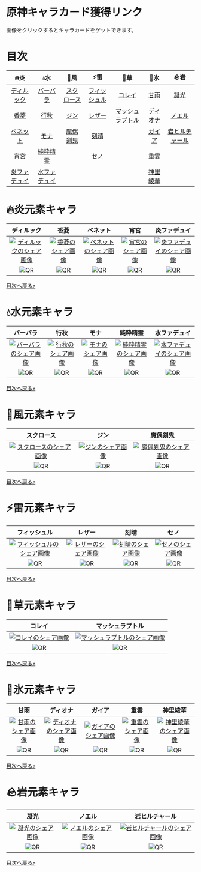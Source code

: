 # 原神キャラカード獲得リンク

画像をクリックするとキャラカードをゲットできます。

# 目次

| 🔥炎 | 💧水 | 🍃風 | ⚡雷 | 🌱草 | 🧊氷 | 🪨岩 |
| :-: | :-: | :-: | :-: | :-: | :-: | :-: |
| [ディルック](#🔥炎元素キャラ) | [バーバラ](#💧水元素キャラ) | [スクロース](#🍃風元素キャラ) | [フィッシュル](#⚡雷元素キャラ) | [コレイ](#🌱草元素キャラ) | [甘雨](#🧊氷元素キャラ) | [凝光](#🪨岩元素キャラ) | 
| [香菱](#🔥炎元素キャラ) | [行秋](#💧水元素キャラ) | [ジン](#🍃風元素キャラ) | [レザー](#⚡雷元素キャラ) | [マッシュラプトル](#🌱草元素キャラ) | [ディオナ](#🧊氷元素キャラ) | [ノエル](#🪨岩元素キャラ) | 
| [ベネット](#🔥炎元素キャラ) | [モナ](#💧水元素キャラ) | [魔偶剣鬼](#🍃風元素キャラ) | [刻晴](#⚡雷元素キャラ) | | [ガイア](#🧊氷元素キャラ) | [岩ヒルチャール](#🪨岩元素キャラ) | 
| [宵宮](#🔥炎元素キャラ) | [純粋精霊](#💧水元素キャラ) | | [セノ](#⚡雷元素キャラ) | | [重雲](#🧊氷元素キャラ) | |
| [炎ファデュイ](#🔥炎元素キャラ) | [水ファデュイ](#💧水元素キャラ) | | | | [神里綾華](#🧊氷元素キャラ) | |

# 🔥炎元素キャラ

| ディルック | 香菱 | ベネット | 宵宮 | 炎ファデュイ |
| :-: | :-: | :-: | :-: | :-: |
| [![ディルックのシェア画像](images/image16.jpg "ディルックをゲット")](https://sg-public-api.hoyoverse.com/event/social_sea_share/redirectUrl?key=m11091752251431&lang=ja-jp&game_biz=hk4e_global&title_key=web_give_card_share_title&url=https%3A%2F%2Fhoyo.link%2F85l8BBAd%3FgiftType%3Dgive%26shareCode%3DMThsOkdBNlpNRVpOOU4%3D%26utm_source%3Dshare%26utm_medium%3Dtwitter%26utm_campaign%3Dweb&img_url=https%3A%2F%2Fupload-static.hoyoverse.com%2Fevent%2F2022%2F12%2F06%2F800517333%2Ff433dbdd56183c73aed075e26461e619_5323880935660000027.jpeg&desc_key=web_give_card_share_desc&timeStamp=5567702) | [![香菱のシェア画像](images/image2.jpg "香菱をゲット")](https://sg-public-api.hoyoverse.com/event/social_sea_share/redirectUrl?key=m11091752251431&lang=ja-jp&game_biz=hk4e_global&title_key=web_give_card_share_title&url=https%3A%2F%2Fhoyo.link%2F85l8BBAd%3FgiftType%3Dgive%26shareCode%3DMThtOkdBNlpNRVpOOU4%3D%26utm_source%3Dshare%26utm_medium%3Dtwitter%26utm_campaign%3Dweb&img_url=https%3A%2F%2Fupload-static.hoyoverse.com%2Fevent%2F2022%2F12%2F06%2F800517333%2F2f91c335f715c4d099878d7b9f0daf19_7089080195559533084.jpeg&desc_key=web_give_card_share_desc&timeStamp=5567702) | [![ベネットのシェア画像](images/image17.jpg "ベネットをゲット")](https://sg-public-api.hoyoverse.com/event/social_sea_share/redirectUrl?key=m11091752251431&lang=ja-jp&game_biz=hk4e_global&title_key=web_give_card_share_title&url=https%3A%2F%2Fhoyo.link%2F85l8BBAd%3FgiftType%3Dgive%26shareCode%3DMThuOkdBNlpNRVpOOU4%3D%26utm_source%3Dshare%26utm_medium%3Dtwitter%26utm_campaign%3Dweb&img_url=https%3A%2F%2Fupload-static.hoyoverse.com%2Fevent%2F2022%2F12%2F06%2F800517333%2F27ed85130120869bb0b665e45b23bce7_515040242779755229.jpeg&desc_key=web_give_card_share_desc&timeStamp=5567702) | [![宵宮のシェア画像](images/image26.jpg "宵宮をゲット")](https://sg-public-api.hoyoverse.com/event/social_sea_share/redirectUrl?key=m11091752251431&lang=ja-jp&game_biz=hk4e_global&title_key=web_give_card_share_title&url=https%3A%2F%2Fhoyo.link%2F85l8BBAd%3FgiftType%3Dgive%26shareCode%3DMThwOkdBNlpNRVpOOU4%3D%26utm_source%3Dshare%26utm_medium%3Dtwitter%26utm_campaign%3Dweb&img_url=https%3A%2F%2Fupload-static.hoyoverse.com%2Fevent%2F2022%2F12%2F06%2F800517333%2Fe55ad8e3350f6961b8a6cfac47b97962_2458440199837812394.jpeg&desc_key=web_give_card_share_desc&timeStamp=5567702) | [![炎ファデュイのシェア画像](images/image23.jpg "炎ファデュイをゲット")](https://sg-public-api.hoyoverse.com/event/social_sea_share/redirectUrl?key=m11091752251431&lang=ja-jp&game_biz=hk4e_global&title_key=web_give_card_share_title&url=https%3A%2F%2Fhoyo.link%2F85l8BBAd%3FgiftType%3Dgive%26shareCode%3DMjd0OkdBNlpNRVpOOU4%3D%26utm_source%3Dshare%26utm_medium%3Dtwitter%26utm_campaign%3Dweb&img_url=https%3A%2F%2Fupload-static.hoyoverse.com%2Fevent%2F2022%2F12%2F06%2F800517333%2F292282822e8a7791a49b11bb4523572b_8474234169223422888.jpeg&desc_key=web_give_card_share_desc&timeStamp=5567702) |
| ![QR](images/image16_qr.jpg "QR") | ![QR](images/image2_qr.jpg "QR") | ![QR](images/image17_qr.jpg "QR") | ![QR](images/image26_qr.jpg "QR") | ![QR](images/image23_qr.jpg "QR") |

[目次へ戻る⤴️](#目次)

# 💧水元素キャラ

| バーバラ | 行秋 | モナ | 純粋精霊 | 水ファデュイ |
| :-: | :-: | :-: | :-: | :-: |
| [![バーバラのシェア画像](images/image22.jpg "バーバラをゲット")](https://sg-public-api.hoyoverse.com/event/social_sea_share/redirectUrl?key=m11091752251431&lang=ja-jp&game_biz=hk4e_global&title_key=web_give_card_share_title&url=https%3A%2F%2Fhoyo.link%2F85l8BBAd%3FgiftType%3Dgive%26shareCode%3DMTVoOkdBNlpNRVpOOU4%3D%26utm_source%3Dshare%26utm_medium%3Dtwitter%26utm_campaign%3Dweb&img_url=https%3A%2F%2Fupload-static.hoyoverse.com%2Fevent%2F2022%2F12%2F06%2F800517333%2Fe87d53dfb7bc1226e834c362ab38a94b_4613528264652695852.jpeg&desc_key=web_give_card_share_desc&timeStamp=5567703) | [![行秋のシェア画像](images/image14.jpg "行秋をゲット")](https://sg-public-api.hoyoverse.com/event/social_sea_share/redirectUrl?key=m11091752251431&lang=ja-jp&game_biz=hk4e_global&title_key=web_give_card_share_title&url=https%3A%2F%2Fhoyo.link%2F85l8BBAd%3FgiftType%3Dgive%26shareCode%3DMTVpOkdBNlpNRVpOOU4%3D%26utm_source%3Dshare%26utm_medium%3Dtwitter%26utm_campaign%3Dweb&img_url=https%3A%2F%2Fupload-static.hoyoverse.com%2Fevent%2F2022%2F12%2F06%2F800517333%2F66f9ce18af16878c266539f2195356fb_3470266569955435201.jpeg&desc_key=web_give_card_share_desc&timeStamp=5567712) | [![モナのシェア画像](images/image4.jpg "モナをゲット")](https://sg-public-api.hoyoverse.com/event/social_sea_share/redirectUrl?key=m11091752251431&lang=ja-jp&game_biz=hk4e_global&title_key=web_give_card_share_title&url=https%3A%2F%2Fhoyo.link%2F85l8BBAd%3FgiftType%3Dgive%26shareCode%3DMTVqOkdBNlpNRVpOOU4%3D%26utm_source%3Dshare%26utm_medium%3Dtwitter%26utm_campaign%3Dweb&img_url=https%3A%2F%2Fupload-static.hoyoverse.com%2Fevent%2F2022%2F12%2F06%2F800517333%2F81c00fa7717ec1dd5f9a1fd8439a7264_7166765682509828821.jpeg&desc_key=web_give_card_share_desc&timeStamp=5567703) | [![純粋精霊のシェア画像](images/image12.jpg "純粋精霊をゲット")](https://sg-public-api.hoyoverse.com/event/social_sea_share/redirectUrl?key=m11091752251431&lang=ja-jp&game_biz=hk4e_global&title_key=web_give_card_share_title&url=https%3A%2F%2Fhoyo.link%2F85l8BBAd%3FgiftType%3Dgive%26shareCode%3DMjRwOkdBNlpNRVpOOU4%3D%26utm_source%3Dshare%26utm_medium%3Dtwitter%26utm_campaign%3Dweb&img_url=https%3A%2F%2Fupload-static.hoyoverse.com%2Fevent%2F2022%2F12%2F06%2F800517333%2F34cf56da3b4dc22cb6d6959055c06784_6501825309781623263.jpeg&desc_key=web_give_card_share_desc&timeStamp=5567704) | [![水ファデュイのシェア画像](images/image21.jpg "水ファデュイをゲット")](https://sg-public-api.hoyoverse.com/event/social_sea_share/redirectUrl?key=m11091752251431&lang=ja-jp&game_biz=hk4e_global&title_key=web_give_card_share_title&url=https%3A%2F%2Fhoyo.link%2F85l8BBAd%3FgiftType%3Dgive%26shareCode%3DMjRxOkdBNlpNRVpOOU4%3D%26utm_source%3Dshare%26utm_medium%3Dtwitter%26utm_campaign%3Dweb&img_url=https%3A%2F%2Fupload-static.hoyoverse.com%2Fevent%2F2022%2F12%2F06%2F800517333%2F281824e6c9a8aba105e6bf12220fd496_2700948251292666515.jpeg&desc_key=web_give_card_share_desc&timeStamp=5567704) |
| ![QR](images/image22_qr.jpg "QR") | ![QR](images/image14_qr.jpg "QR") | ![QR](images/image4_qr.jpg "QR") | ![QR](images/image12_qr.jpg "QR") | ![QR](images/image21_qr.jpg "QR") |

[目次へ戻る⤴️](#目次)

# 🍃風元素キャラ

| スクロース | ジン | 魔偶剣鬼 |
| :-: | :-: | :-: |
| [![スクロースのシェア画像](images/image8.jpg "スクロースをゲット")](https://sg-public-api.hoyoverse.com/event/social_sea_share/redirectUrl?key=m11091752251431&lang=ja-jp&game_biz=hk4e_global&title_key=web_give_card_share_title&url=https%3A%2F%2Fhoyo.link%2F85l8BBAd%3FgiftType%3Dgive%26shareCode%3DMWV0OkdBNlpNRVpOOU4%3D%26utm_source%3Dshare%26utm_medium%3Dtwitter%26utm_campaign%3Dweb&img_url=https%3A%2F%2Fupload-static.hoyoverse.com%2Fevent%2F2022%2F12%2F06%2F800517333%2F6a16297ca9918ff8292ec079b7bda99d_7437931161549105464.jpeg&desc_key=web_give_card_share_desc&timeStamp=5567704) | [![ジンのシェア画像](images/image27.jpg "ジンをゲット")](https://sg-public-api.hoyoverse.com/event/social_sea_share/redirectUrl?key=m11091752251431&lang=ja-jp&game_biz=hk4e_global&title_key=web_give_card_share_title&url=https%3A%2F%2Fhoyo.link%2F85l8BBAd%3FgiftType%3Dgive%26shareCode%3DMWV1OkdBNlpNRVpOOU4%3D%26utm_source%3Dshare%26utm_medium%3Dtwitter%26utm_campaign%3Dweb&img_url=https%3A%2F%2Fupload-static.hoyoverse.com%2Fevent%2F2022%2F12%2F06%2F800517333%2Ff25645bdc7ae9c78a7feaad48d618df7_5558814358888107508.jpeg&desc_key=web_give_card_share_desc&timeStamp=5567704) | [![魔偶剣鬼のシェア画像](images/image5.jpg "魔偶剣鬼をゲット")](https://sg-public-api.hoyoverse.com/event/social_sea_share/redirectUrl?key=m11091752251431&lang=ja-jp&game_biz=hk4e_global&title_key=web_give_card_share_title&url=https%3A%2F%2Fhoyo.link%2F85l8BBAd%3FgiftType%3Dgive%26shareCode%3DMmU1OkdBNlpNRVpOOU4%3D%26utm_source%3Dshare%26utm_medium%3Dtwitter%26utm_campaign%3Dweb&img_url=https%3A%2F%2Fupload-static.hoyoverse.com%2Fevent%2F2022%2F12%2F06%2F800517333%2Fa557eb71a1ce3201fb071a54c16280dd_6453539133530737408.jpeg&desc_key=web_give_card_share_desc&timeStamp=5567704) |
| ![QR](images/image8_qr.jpg "QR") | ![QR](images/image27_qr.jpg "QR") | ![QR](images/image5_qr.jpg "QR") |

[目次へ戻る⤴️](#目次)

# ⚡雷元素キャラ

| フィッシュル | レザー | 刻晴 | セノ |
| :-: | :-: | :-: | :-: |
| [![フィッシュルのシェア画像](images/image6.jpg "フィッシュルをゲット")](https://sg-public-api.hoyoverse.com/event/social_sea_share/redirectUrl?key=m11091752251431&lang=ja-jp&game_biz=hk4e_global&title_key=web_give_card_share_title&url=https%3A%2F%2Fhoyo.link%2F85l8BBAd%3FgiftType%3Dgive%26shareCode%3DMWJwOkdBNlpNRVpOOU4%3D%26utm_source%3Dshare%26utm_medium%3Dtwitter%26utm_campaign%3Dweb&img_url=https%3A%2F%2Fupload-static.hoyoverse.com%2Fevent%2F2022%2F12%2F06%2F800517333%2F8b099389b170a0cf5d06527c9eaefb66_4660134730126264630.jpeg&desc_key=web_give_card_share_desc&timeStamp=5567705) | [![レザーのシェア画像](images/image10.jpg "レザーをゲット")](https://sg-public-api.hoyoverse.com/event/social_sea_share/redirectUrl?key=m11091752251431&lang=ja-jp&game_biz=hk4e_global&title_key=web_give_card_share_title&url=https%3A%2F%2Fhoyo.link%2F85l8BBAd%3FgiftType%3Dgive%26shareCode%3DMWJxOkdBNlpNRVpOOU4%3D%26utm_source%3Dshare%26utm_medium%3Dtwitter%26utm_campaign%3Dweb&img_url=https%3A%2F%2Fupload-static.hoyoverse.com%2Fevent%2F2022%2F12%2F06%2F800517333%2F108cdeea278a72cf69ec12bdfdadf885_3856423934573163650.jpeg&desc_key=web_give_card_share_desc&timeStamp=5567705) | [![刻晴のシェア画像](images/image7.jpg "刻晴をゲット")](https://sg-public-api.hoyoverse.com/event/social_sea_share/redirectUrl?key=m11091752251431&lang=ja-jp&game_biz=hk4e_global&title_key=web_give_card_share_title&url=https%3A%2F%2Fhoyo.link%2F85l8BBAd%3FgiftType%3Dgive%26shareCode%3DMWJyOkdBNlpNRVpOOU4%3D%26utm_source%3Dshare%26utm_medium%3Dtwitter%26utm_campaign%3Dweb&img_url=https%3A%2F%2Fupload-static.hoyoverse.com%2Fevent%2F2022%2F12%2F06%2F800517333%2Fbafdf63f34798c3171ed755c3165dc6a_1034930962602649755.jpeg&desc_key=web_give_card_share_desc&timeStamp=5567705) | [![セノのシェア画像](images/image25.jpg "セノをゲット")](https://sg-public-api.hoyoverse.com/event/social_sea_share/redirectUrl?key=m11091752251431&lang=ja-jp&game_biz=hk4e_global&title_key=web_give_card_share_title&url=https%3A%2F%2Fhoyo.link%2F85l8BBAd%3FgiftType%3Dgive%26shareCode%3DMWJzOkdBNlpNRVpOOU4%3D%26utm_source%3Dshare%26utm_medium%3Dtwitter%26utm_campaign%3Dweb&img_url=https%3A%2F%2Fupload-static.hoyoverse.com%2Fevent%2F2022%2F12%2F06%2F800517333%2F87e7fe0e9541c7bc097741743b5f3668_3543992212538612852.jpeg&desc_key=web_give_card_share_desc&timeStamp=5567705) |
| ![QR](images/image6_qr.jpg "QR") | ![QR](images/image10_qr.jpg "QR") | ![QR](images/image7_qr.jpg "QR") | ![QR](images/image25_qr.jpg "QR") |

[目次へ戻る⤴️](#目次)

# 🌱草元素キャラ

| コレイ | マッシュラプトル |
| :-: | :-: |
| [![コレイのシェア画像](images/image9.jpg "コレイをゲット")](https://sg-public-api.hoyoverse.com/event/social_sea_share/redirectUrl?key=m11091752251431&lang=ja-jp&game_biz=hk4e_global&title_key=web_give_card_share_title&url=https%3A%2F%2Fhoyo.link%2F85l8BBAd%3FgiftType%3Dgive%26shareCode%3DMWw1OkdBNlpNRVpOOU4%3D%26utm_source%3Dshare%26utm_medium%3Dtwitter%26utm_campaign%3Dweb&img_url=https%3A%2F%2Fupload-static.hoyoverse.com%2Fevent%2F2022%2F12%2F06%2F800517333%2Fca63c1975950b45ac4dfcb3c6ae39299_3252461079216.jpeg&desc_key=web_give_card_share_desc&timeStamp=5567705) | [![マッシュラプトルのシェア画像](images/image15.jpg "マッシュラプトルをゲット")](https://sg-public-api.hoyoverse.com/event/social_sea_share/redirectUrl?key=m11091752251431&lang=ja-jp&game_biz=hk4e_global&title_key=web_give_card_share_title&url=https%3A%2F%2Fhoyo.link%2F85l8BBAd%3FgiftType%3Dgive%26shareCode%3DMmtkOkdBNlpNRVpOOU4%3D%26utm_source%3Dshare%26utm_medium%3Dtwitter%26utm_campaign%3Dweb&img_url=https%3A%2F%2Fupload-static.hoyoverse.com%2Fevent%2F2022%2F12%2F06%2F800517333%2F971e992e347c0093b9cc24f141033a01_3311351929732016829.jpeg&desc_key=web_give_card_share_desc&timeStamp=5567705) |
| ![QR](images/image9_qr.jpg "QR") | ![QR](images/image15_qr.jpg "QR") |

[目次へ戻る⤴️](#目次)

# 🧊氷元素キャラ

| 甘雨 | ディオナ | ガイア | 重雲 | 神里綾華 |
| :-: | :-: | :-: | :-: | :-: |
| [![甘雨のシェア画像](images/image1.jpg "甘雨をゲット")](https://sg-public-api.hoyoverse.com/event/social_sea_share/redirectUrl?key=m11091752251431&lang=ja-jp&game_biz=hk4e_global&title_key=web_give_card_share_title&url=https%3A%2F%2Fhoyo.link%2F85l8BBAd%3FgiftType%3Dgive%26shareCode%3DMTJkOkdBNlpNRVpOOU4%3D%26utm_source%3Dshare%26utm_medium%3Dtwitter%26utm_campaign%3Dweb&img_url=https%3A%2F%2Fupload-static.hoyoverse.com%2Fevent%2F2022%2F12%2F06%2F800517333%2F3c5a3e1c89c3c80fe952c11e912cd4bb_4302765577924807559.jpeg&desc_key=web_give_card_share_desc&timeStamp=5567705) | [![ディオナのシェア画像](images/image13.jpg "ディオナをゲット")](https://sg-public-api.hoyoverse.com/event/social_sea_share/redirectUrl?key=m11091752251431&lang=ja-jp&game_biz=hk4e_global&title_key=web_give_card_share_title&url=https%3A%2F%2Fhoyo.link%2F85l8BBAd%3FgiftType%3Dgive%26shareCode%3DMTJlOkdBNlpNRVpOOU4%3D%26utm_source%3Dshare%26utm_medium%3Dtwitter%26utm_campaign%3Dweb&img_url=https%3A%2F%2Fupload-static.hoyoverse.com%2Fevent%2F2022%2F12%2F06%2F800517333%2Fea68c20be3421b733fb2491023dd30c8_4957353541155490747.jpeg&desc_key=web_give_card_share_desc&timeStamp=5567705) | [![ガイアのシェア画像](images/image3.jpg "ガイアをゲット")](https://sg-public-api.hoyoverse.com/event/social_sea_share/redirectUrl?key=m11091752251431&lang=ja-jp&game_biz=hk4e_global&title_key=web_give_card_share_title&url=https%3A%2F%2Fhoyo.link%2F85l8BBAd%3FgiftType%3Dgive%26shareCode%3DMTJmOkdBNlpNRVpOOU4%3D%26utm_source%3Dshare%26utm_medium%3Dtwitter%26utm_campaign%3Dweb&img_url=https%3A%2F%2Fupload-static.hoyoverse.com%2Fevent%2F2022%2F12%2F06%2F800517333%2Fd3af0f74dc5d80d06a6148570bd96f15_1792573994259324940.jpeg&desc_key=web_give_card_share_desc&timeStamp=5567705) | [![重雲のシェア画像](images/image19.jpg "重雲をゲット")](https://sg-public-api.hoyoverse.com/event/social_sea_share/redirectUrl?key=m11091752251431&lang=ja-jp&game_biz=hk4e_global&title_key=web_give_card_share_title&url=https%3A%2F%2Fhoyo.link%2F85l8BBAd%3FgiftType%3Dgive%26shareCode%3DMTJnOkdBNlpNRVpOOU4%3D%26utm_source%3Dshare%26utm_medium%3Dtwitter%26utm_campaign%3Dweb&img_url=https%3A%2F%2Fupload-static.hoyoverse.com%2Fevent%2F2022%2F12%2F06%2F800517333%2Fd29875b8d2b57fbe49a8da5c8c5a62b7_6646981969561928793.jpeg&desc_key=web_give_card_share_desc&timeStamp=5567705) | [![神里綾華のシェア画像](images/image18.jpg "神里綾華をゲット")](https://sg-public-api.hoyoverse.com/event/social_sea_share/redirectUrl?key=m11091752251431&lang=ja-jp&game_biz=hk4e_global&title_key=web_give_card_share_title&url=https%3A%2F%2Fhoyo.link%2F85l8BBAd%3FgiftType%3Dgive%26shareCode%3DMTJoOkdBNlpNRVpOOU4%3D%26utm_source%3Dshare%26utm_medium%3Dtwitter%26utm_campaign%3Dweb&img_url=https%3A%2F%2Fupload-static.hoyoverse.com%2Fevent%2F2022%2F12%2F06%2F800517333%2Ff358c3b742d5b6bf0da634acfda9f2bf_8119268766094139594.jpeg&desc_key=web_give_card_share_desc&timeStamp=5567706) |
| ![QR](images/image1_qr.jpg "QR") | ![QR](images/image13_qr.jpg "QR") | ![QR](images/image3_qr.jpg "QR") | ![QR](images/image19_qr.jpg "QR") | ![QR](images/image18_qr.jpg "QR") |

[目次へ戻る⤴️](#目次)

# 🪨岩元素キャラ

| 凝光 | ノエル | 岩ヒルチャール |
| :-: | :-: | :-: |
| [![凝光のシェア画像](images/image11.jpg "凝光をゲット")](https://sg-public-api.hoyoverse.com/event/social_sea_share/redirectUrl?key=m11091752251431&lang=ja-jp&game_biz=hk4e_global&title_key=web_give_card_share_title&url=https%3A%2F%2Fhoyo.link%2F85l8BBAd%3FgiftType%3Dgive%26shareCode%3DMWkxOkdBNlpNRVpOOU4%3D%26utm_source%3Dshare%26utm_medium%3Dtwitter%26utm_campaign%3Dweb&img_url=https%3A%2F%2Fupload-static.hoyoverse.com%2Fevent%2F2022%2F12%2F06%2F800517333%2F7971d20cb00d365b0821b0493d1555e2_4946362991668201320.jpeg&desc_key=web_give_card_share_desc&timeStamp=5567706) | [![ノエルのシェア画像](images/image24.jpg "ノエルをゲット")](https://sg-public-api.hoyoverse.com/event/social_sea_share/redirectUrl?key=m11091752251431&lang=ja-jp&game_biz=hk4e_global&title_key=web_give_card_share_title&url=https%3A%2F%2Fhoyo.link%2F85l8BBAd%3FgiftType%3Dgive%26shareCode%3DMWkyOkdBNlpNRVpOOU4%3D%26utm_source%3Dshare%26utm_medium%3Dtwitter%26utm_campaign%3Dweb&img_url=https%3A%2F%2Fupload-static.hoyoverse.com%2Fevent%2F2022%2F12%2F06%2F800517333%2F3b6d7829722bb51b1eb170c3dbe7ff9a_3504700526584502048.jpeg&desc_key=web_give_card_share_desc&timeStamp=5567706) | [![岩ヒルチャールのシェア画像](images/image20.jpg "岩ヒルチャールをゲット")](https://sg-public-api.hoyoverse.com/event/social_sea_share/redirectUrl?key=m11091752251431&lang=ja-jp&game_biz=hk4e_global&title_key=web_give_card_share_title&url=https%3A%2F%2Fhoyo.link%2F85l8BBAd%3FgiftType%3Dgive%26shareCode%3DMmg5OkdBNlpNRVpOOU4%3D%26utm_source%3Dshare%26utm_medium%3Dtwitter%26utm_campaign%3Dweb&img_url=https%3A%2F%2Fupload-static.hoyoverse.com%2Fevent%2F2022%2F12%2F06%2F800517333%2F8287cb7a7351559ac3ac4d2381fdc319_3573208515974785834.jpeg&desc_key=web_give_card_share_desc&timeStamp=5567706) |
| ![QR](images/image11_qr.jpg "QR") | ![QR](images/image24_qr.jpg "QR") | ![QR](images/image20_qr.jpg "QR") |

[目次へ戻る⤴️](#目次)

